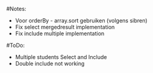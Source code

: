 #Notes:
  - Voor orderBy - array.sort gebruiken (volgens sibren)
  - Fix select mergedresult implementation
  - Fix include multiple implementation

#ToDo:
  - Multiple students Select and Include
  - Double include not working


